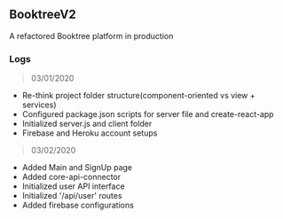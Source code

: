 ## BooktreeV2

A refactored Booktree platform in production

### Logs
> 03/01/2020

* Re-think project folder structure(component-oriented vs view + services)
* Configured package.json scripts for server file and create-react-app  
* Initialized server.js and client folder
* Firebase and Heroku account setups

> 03/02/2020

* Added Main and SignUp page
* Added core-api-connector
* Initialized user API interface
* Initialized '/api/user' routes
* Added firebase configurations
